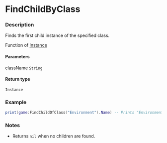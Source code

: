 # FindChildByClass

### Description

Finds the first child instance of the specified class.

Function of [Instance](/classes/Instance/)

#### Parameters

className `String`

#### Return type

`Instance`

### Example

```lua
print(game:FindChildOfClass("Environment").Name) -- Prints "Environment"
```

### Notes

- Returns `nil` when no children are found.
